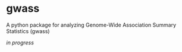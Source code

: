 # gwass

A python package for analyzing Genome-Wide Association Summary Statistics (gwass) 

*in progress*
